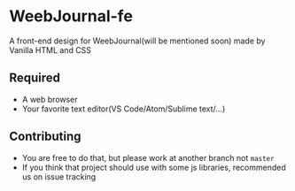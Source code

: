 # WeebJournal-fe

A front-end design for WeebJournal(will be mentioned soon) made by Vanilla HTML and CSS

## Required

- A web browser
- Your favorite text editor(VS Code/Atom/Sublime text/...)

## Contributing

- You are free to do that, but please work at another branch not `master`
- If you think that project should use with some js libraries, recommended us on issue tracking

